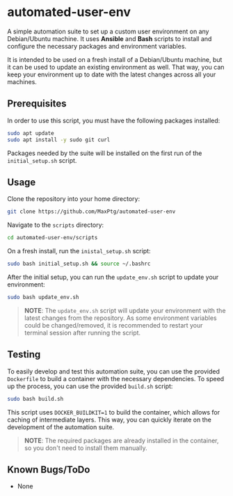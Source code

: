# automated-user-env

A simple automation suite to set up a custom user environment on any Debian/Ubuntu machine. It uses **Ansible** and **Bash** scripts to install and configure the necessary packages and environment variables.

It is intended to be used on a fresh install of a Debian/Ubuntu machine, but it can be used to update an existing environment as well. That way, you can keep your environment up to date with the latest changes across all your machines.

## Prerequisites

In order to use this script, you must have the following packages installed:

```bash	
sudo apt update
sudo apt install -y sudo git curl
```

Packages needed by the suite will be installed on the first run of the `initial_setup.sh` script.

## Usage

Clone the repository into your home directory:

```bash
git clone https://github.com/MaxPtg/automated-user-env
```

Navigate to the `scripts` directory:

```bash
cd automated-user-env/scripts
```

On a fresh install, run the `inistal_setup.sh` script:

```bash
sudo bash initial_setup.sh && source ~/.bashrc
```

After the initial setup, you can run the `update_env.sh` script to update your environment:

```bash
sudo bash update_env.sh
```

> **NOTE**: The `update_env.sh` script will update your environment with the latest changes from the repository. As some environment variables could be changed/removed, it is recommended to restart your terminal session after running the script.

## Testing

To easily develop and test this automation suite, you can use the provided `Dockerfile` to build a container with the necessary dependencies. To speed up the process, you can use the provided `build.sh` script:

```bash
sudo bash build.sh
```

This script uses `DOCKER_BUILDKIT=1` to build the container, which allows for caching of intermediate layers. This way, you can quickly iterate on the development of the automation suite.

> **NOTE**: The required packages are already installed in the container, so you don't need to install them manually.

## Known Bugs/ToDo

- None